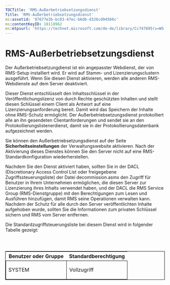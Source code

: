 ```yaml
---
TOCTitle: 'RMS-Außerbetriebsetzungsdienst'
Title: 'RMS-Außerbetriebsetzungsdienst'
ms:assetid: '97677e3b-bc83-47ec-b6db-d326cd94566c'
ms:contentKeyID: 18118962
ms:mtpsurl: 'https://technet.microsoft.com/de-de/library/Cc747695(v=WS.10)'
---
```


RMS-Außerbetriebsetzungsdienst
==============================

Der Außerbetriebsetzungdienst ist ein angepasster Webdienst, der von RMS-Setup installiert wird. Er wird auf Stamm- und Lizenzierungsclustern ausgeführt. Wenn Sie diesen Dienst aktivieren, werden alle anderen RMS-Webdienste auf dem Server deaktiviert.

Dieser Dienst entschlüsselt den Inhaltsschlüssel in der Veröffentlichungslizenz von durch Rechte geschützten Inhalten und stellt diesen Schlüssel einem Client als Antwort auf eine Lizenzierungsanforderung bereit. Damit wird das Speichern der Inhalte ohne RMS-Schutz ermöglicht. Der Außerbetriebsetzungsdienst protokolliert alle an ihn gesendeten Clientanforderungen und sendet sie an den Protokollierungslistenerdienst, damit sie in der Protokollierungsdatenbank aufgezeichnet werden.

Sie können den Außerbetriebsetzungsdienst auf der Seite **Sicherheitseinstellungen** der Verwaltungswebsite aktivieren. Nach der Aktivierung dieses Dienstes können Sie den Server nicht auf eine RMS-Standardkonfiguration wiederherstellen.

Nachdem Sie den Dienst aktiviert haben, sollten Sie in der DACL (Discretionary Access Control List oder freigegebene Zugriffssteuerungsliste) der Datei decommission.asmx den Zugriff für Benutzer in Ihrem Unternehmen ermöglichen, die diesen Server zur Lizenzierung ihres Inhalts verwendet haben, und der DACL die RMS Service Group (RMS-Dienstgruppe) mit den Berechtigungen zum Lesen und Ausführen hinzufügen, damit RMS seine Operationen verwalten kann. Nachdem der Schutz für alle durch den Server veröffentlichten Inhalte aufgehoben wurde, sollten Sie die Informationen zum privaten Schlüssel sichern und RMS vom Server entfernen.

Die Standardzugriffsteuerungsliste bei diesem Dienst wird in folgender Tabelle gezeigt:

###  

<p> </p>
<table style="border:1px solid black;">
<colgroup>
<col width="50%" />
<col width="50%" />
</colgroup>
<thead>
<tr class="header">
<th>Benutzer oder Gruppe</th>
<th>Standardberechtigung</th>
</tr>
</thead>
<tbody>
<tr class="odd">
<td style="border:1px solid black;"><p>SYSTEM</p></td>
<td style="border:1px solid black;"><p>Vollzugriff</p></td>
</tr>  
</tbody>  
</table>
